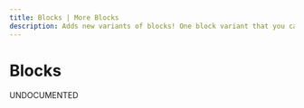 ```yaml
---
title: Blocks | More Blocks
description: Adds new variants of blocks! One block variant that you can find in the mod is "Layer" blocks, these blocks are like the Top Snow. increasing the height of the block.
---
```


# Blocks

UNDOCUMENTED
